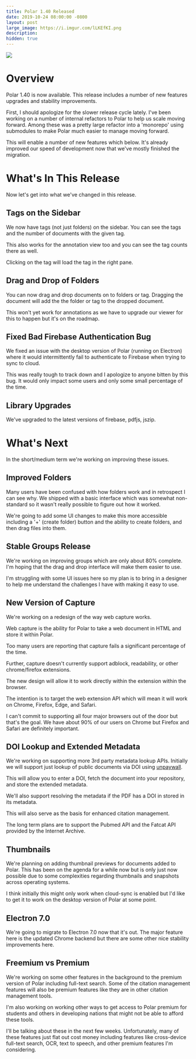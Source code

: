 ```yaml
---
title: Polar 1.40 Released
date: 2019-10-24 08:00:00 -0800
layout: post
large_image: https://i.imgur.com/lLKEfKI.png
description: 
hidden: true
---
```


<img class="img-fluid" src="https://i.imgur.com/lLKEfKI.png">

# Overview

Polar 1.40 is now available.  This release includes a number of new features upgrades and stability improvements.

First, I should apologize for the slower release cycle lately.  I've been working on a number of internal refactors
to Polar to help us scale moving forward.  Among these was a pretty large refactor into a 'monorepo' using submodules
to make Polar much easier to manage moving forward.  

This will enable a number of new features which below.  It's already improved our speed of development now that we've
mostly finished the migration. 

# What's In This Release

Now let's get into what we've changed in this release.

## Tags on the Sidebar

We now have tags (not just folders) on the sidebar.  You can see the tags and the number of documents with the given
tag.

This also works for the annotation view too and you can see the tag counts there as well.

Clicking on the tag will load the tag in the right pane.

## Drag and Drop of Folders 

You can now drag and drop documents on to folders or tag.  Dragging the document will add the the folder or tag to the 
dropped document.

This won't yet work for annotations as we have to upgrade our viewer for this to happen but it's on the roadmap. 

## Fixed Bad Firebase Authentication Bug

We fixed an issue with the desktop version of Polar (running on Electron) where it would intermittently fail to 
authenticate to Firebase when trying to sync to cloud.

This was really tough to track down and I apologize to anyone bitten by this bug. It would only impact some users and
only some small percentage of the time.   

## Library Upgrades

We've upgraded to the latest versions of firebase, pdfjs, jszip.

# What's Next  

In the short/medium term we're working on improving these issues.

## Improved Folders

Many users have been confused with how folders work and in retrospect I can see why.  We shipped with a basic interface
which was somewhat non-standard so it wasn't really possible to figure out how it worked.

We're going to add some UI changes to make this more accessible including a '+' (create folder) button and the ability
to create folders, and then drag files into them.

## Stable Groups Release

We're working on improving groups which are only about 80% complete.  I'm hoping that the drag and drop interface will
make them easier to use. 

I'm struggling with some UI issues here so my plan is to bring in a designer to help me understand the challenges I
have with making it easy to use. 

## New Version of Capture

We're working on a redesign of the way web capture works.

Web capture is the ability for Polar to take a web document in HTML and store it within Polar.

Too many users are reporting that capture fails a significant percentage of the time.

Further, capture doesn't currently support adblock, readability, or other chrome/firefox extensions.

The new design will allow it to work directly within the extension within the browser.

The intention is to target the web extension API which will mean it will work on Chrome, Firefox, Edge, and Safari.

I can't commit to supporting all four major browsers out of the door but that's the goal.  We have about 90% of our
users on Chrome but Firefox and Safari are definitely important.

## DOI Lookup and Extended Metadata

We're working on supporting more 3rd party metadata lookup APIs.  Initially we will support just lookup of public
documents via DOI using [unpaywall](https://unpaywall.org/).

This will allow you to enter a DOI, fetch the document into your repository, and store the extended metadata.

We'll also support resolving the metadata if the PDF has a DOI in stored in its metadata.

This will also serve as the basis for enhanced citation management.

The long term plans are to support the Pubmed API and the Fatcat API provided by the Internet Archive.    

## Thumbnails

We're planning on adding thumbnail previews for documents added to Polar.  This has been on the agenda for a while now
but is only just now possible due to some complexities regarding thumbnails and snapshots across operating systems.

I think initially this might only work when cloud-sync is enabled but I'd like to get it to work on the desktop version
of Polar at some point.

## Electron 7.0

We're going to migrate to Electron 7.0 now that it's out. The major feature here is the updated Chrome backend but there
are some other nice stability improvements here. 
 
## Freemium vs Premium

We're working on some other features in the background to the premium version of Polar including full-text search.  Some
of the citation management features will also be premium features like they are in other citation management tools.

I'm also working on working other ways to get access to Polar premium for students and others in developing nations 
that might not be able to afford these tools. 

I'll be talking about these in the next few weeks.  Unfortunately, many of these features just flat out cost money 
including features like cross-device full-text search, OCR, text to speech, and other premium features I'm considering.


